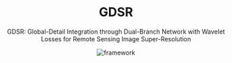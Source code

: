 <div align="center">

# GDSR

GDSR: Global-Detail Integration through Dual-Branch Network with Wavelet Losses for Remote Sensing Image Super-Resolution

![framework](https://doswin.github.io/GDSR/static/images/framework.svg)

</div>

